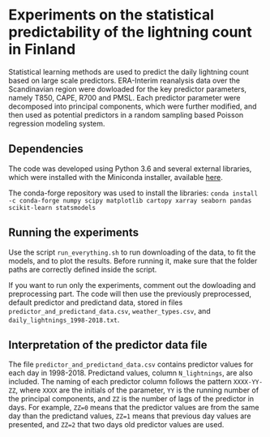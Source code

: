 # Experiments on the statistical predictability of the lightning count in Finland
Statistical learning methods are used to predict the daily lightning count based on large scale predictors. ERA-Interim reanalysis data over the Scandinavian region were dowloaded for the key predictor parameters, namely T850, CAPE, R700 and PMSL. Each predictor parameter were decomposed into principal components, which were further modified, and then used as potential predictors in a random sampling based Poisson regression modeling system.

## Dependencies
The code was developed using Python 3.6 and several external libraries, which were installed with the Miniconda installer, available [here](https://conda.io/miniconda.html).

The conda-forge repository was used to install the libraries:
`conda install -c conda-forge numpy scipy matplotlib cartopy xarray seaborn pandas scikit-learn statsmodels`

## Running the experiments
Use the script `run_everything.sh` to run downloading of the data, to fit the models, and to plot the results. Before running it, make sure that the folder paths are correctly defined inside the script.

If you want to run only the experiments, comment out the dowloading and preprocessing part. The code will then use the previously preprocessed, default predictor and predictand data, stored in files `predictor_and_predictand_data.csv`, `weather_types.csv`, and `daily_lightnings_1998-2018.txt`.

## Interpretation of the predictor data file
The file `predictor_and_predictand_data.csv` contains predictor values for each day in 1998-2018. Predictand values, column `N_lightnings`, are also included. The naming of each predictor column follows the pattern `XXXX-YY-ZZ`, where `XXXX` are the initials of the parameter, `YY` is the running number of the principal components, and `ZZ` is the number of lags of the predictor in days. For example, `ZZ=0` means that the predictor values are from the same day than the predictand values, `ZZ=1` means that previous day values are presented, and `ZZ=2` that two days old predictor values are used.
